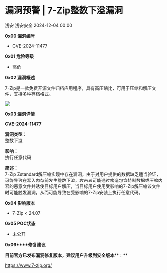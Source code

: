 #  漏洞预警 | 7-Zip整数下溢漏洞   
浅安  浅安安全   2024-12-04 00:00  
  
**0x00 漏洞编号**  
- CVE-2024-11477  
  
**0x01 危险等级**  
- 高危  
  
**0x02 漏洞概述**  
  
7-Zip是一款免费开源文件归档应用程序，具有高压缩比，可用于压缩和解压文件，支持多种存档格式。  
  
![](https://mmbiz.qpic.cn/sz_mmbiz_png/7stTqD182SVn7crQmzAeKozKoN0V6kYGMrDV5ep6vU6KApqW64ibf2VAxwMc2ibOJB65QEd2r1F9MgI3aMcKDFHQ/640?wx_fmt=png&from=appmsg "")  
  
**0x03 漏洞详情**  
  
**CVE-2024-11477**  
  
**漏洞类型：**  
整数下溢  
  
**影响：**  
执行任意代码  
  
**简述：**  
7-Zip Zstandard解压缩实现中存在漏洞，由于对用户提供的数据缺乏适当验证，可能导致在写入内存前发生整数下溢，攻击者可能通过构造包含特制数据或压缩内容的恶意文件并诱使目标用户解压，当目标用户使用受影响的7-Zip解压缩该文件时可能触发漏洞，从而可能导致在受影响的7-Zip安装上执行任意代码。  
  
**0x04 影响版本**  
- 7-Zip < 24.07  
  
**0x05 POC状态**  
- 未公开  
  
**0x06****修复建议**  
  
**目前官方已发布漏洞修复版本，建议用户升级到安全版本****：**  
  
https://www.7-zip.org/  
  
  
  
